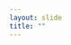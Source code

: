 ```yaml
---
layout: slide
title: ""
---
```


<section data-background-image="assets/images/Slide02.png" data-background-size="70%" data-background-position="center"/>
